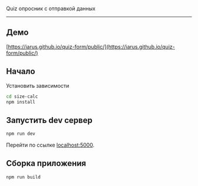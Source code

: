 Quiz опросник с отправкой данных

---

## Демо

[https://iarus.github.io/quiz-form/public/](https://iarus.github.io/quiz-form/public/)


## Начало

Установить зависимости

```bash
cd size-calc
npm install
```


## Запустить dev сервер

```bash
npm run dev
```

Перейти по ссылке [localhost:5000](http://localhost:5000).


## Сборка приложения

```bash
npm run build
```
